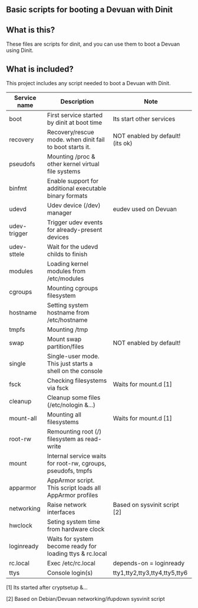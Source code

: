 ## Basic scripts for booting a Devuan with Dinit

## What is this?
These files are scripts for dinit, and you can use them to boot a Devuan using Dinit.

## What is included?
This project includes any script needed to boot a Devuan with Dinit.

| Service name  | Description                                                  | Note                           |
| --------------|--------------------------------------------------------------|--------------------------------|
| boot          | First service started by dinit at boot time                  | Its start other services       |
| recovery      | Recovery/rescue mode. when dinit fail to boot starts it.     | NOT enabled by default!(its ok)|
| pseudofs      | Mounting /proc & other kernel virtual file systems           |                                |
| binfmt        | Enable support for additional executable binary formats      |                                |
| udevd         | Udev device (/dev) manager                                   | eudev used on Devuan           |
| udev-trigger  | Trigger udev events for already-present devices              |                                |
| udev-sttele   | Wait for the udevd childs to finish                          |                                |
| modules       | Loading kernel modules from /etc/modules                     |                                |
| cgroups       | Mounting cgroups filesystem                                  |                                |
| hostname      | Setting system hostname from /etc/hostname                   |                                |
| tmpfs         | Mounting /tmp                                                |                                |
| swap          | Mount swap partition/files                                   | NOT enabled by default!        |
| single        | Single-user mode. This just starts a shell on the console    |                                |
| fsck          | Checking filesystems via fsck                                | Waits for mount.d [1]          |
| cleanup       | Cleanup some files (/etc/nologin &...)
| mount-all     | Mounting all filesystems                                     | Waits for mount.d [1]          |
| root-rw       | Remounting root (/) filesystem as read-write                 |                                |
| mount         | Internal service waits for root-rw, cgroups, pseudofs, tmpfs |                                |
| apparmor      | AppArmor script. This script loads all AppArmor profiles     |                                |
| networking    | Raise network interfaces                                     | Based on sysvinit script [2]   |
| hwclock       | Seting system time from hardware clock                       |                                |
| loginready    | Waits for system become ready for loading ttys & rc.local    |                                |
| rc.local      | Exec /etc/rc.local                                           | depends-on = loginready        |
| ttys          | Console login(s)                                             | tty1,tty2,tty3,tty4,tty5,tty6  | 

[1] Its started after cryptsetup &...

[2] Based on Debian/Devuan networking/ifupdown sysvinit script
